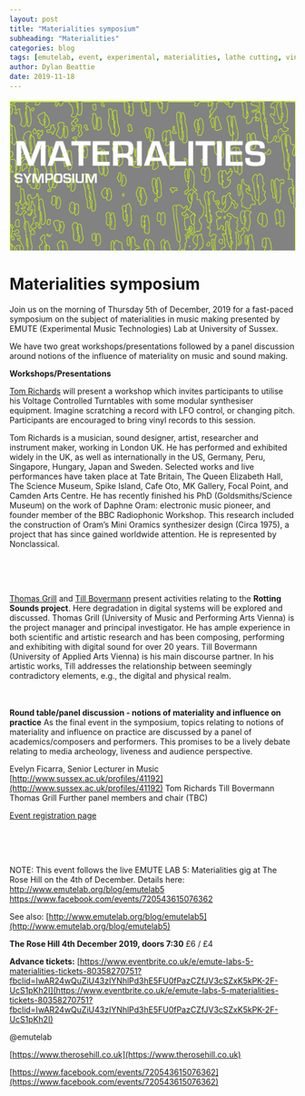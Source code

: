 ```yaml
---
layout: post
title: "Materialities symposium"
subheading: "Materialities"
categories: blog
tags: [emutelab, event, experimental, materialities, lathe cutting, vinyl]
author: Dylan Beattie
date: 2019-11-18
---
```



![emutemat](/img/emutemat.jpg)



<h1>Materialities symposium</h1>


Join us on the morning of Thursday 5th of December, 2019 for a fast-paced symposium on the subject of materialities in music making presented by EMUTE (Experimental Music Technologies) Lab at University of Sussex.


We have two great workshops/presentations followed by a panel discussion around notions of the influence of materiality on music and sound making.


<b>Workshops/Presentations</b>

[Tom Richards](https://trsound.bandcamp.com/) will present a workshop which invites participants to utilise his Voltage Controlled Turntables with some modular synthesiser equipment. Imagine scratching a record with LFO control, or changing pitch. 
Participants are encouraged to bring vinyl records to this session. 


Tom Richards is a musician, sound designer, artist, researcher and instrument maker, working in London UK. He has performed and exhibited widely in the UK, as well as internationally in the US, Germany, Peru, Singapore, Hungary, Japan and Sweden. Selected works and live performances have taken place at Tate Britain, The Queen Elizabeth Hall, The Science Museum, Spike Island, Cafe Oto, MK Gallery, Focal Point, and Camden Arts Centre. He has recently finished his PhD (Goldsmiths/Science Museum) on the work of Daphne Oram: electronic music pioneer, and founder member of the BBC Radiophonic Workshop. This research included the construction of Oram’s Mini Oramics synthesizer design (Circa 1975), a project that has since gained worldwide attention. He is represented by Nonclassical.

<br>
<br>
<br>


[Thomas Grill](http://grrrr.org/) and [Till Bovermann](http://tai-studio.org/) present activities relating to the <b>Rotting Sounds project</b>. Here degradation in digital systems will be explored and discussed. 
Thomas Grill (University of Music and Performing Arts Vienna) is the project manager and principal investigator. He has ample experience in both scientific and artistic research and has been composing, performing and exhibiting with digital sound for over 20 years.
Till Bovermann (University of Applied Arts Vienna) is his main discourse partner. In his artistic works, Till addresses the relationship between seemingly contradictory elements, e.g., the digital and physical realm.
<br>
<br>
<br>

<b>Round table/panel discussion - notions of materiality and influence on practice</b>
As the final event in the symposium, topics relating to notions of materiality and influence on practice are discussed by a panel of academics/composers and performers. This promises to be a lively debate relating to media archeology, liveness and audience perspective.

Evelyn Ficarra, Senior Lecturer in Music  [http://www.sussex.ac.uk/profiles/41192](http://www.sussex.ac.uk/profiles/41192)
Tom Richards
Till Bovermann
Thomas Grill
Further panel members and chair (TBC)


[Event registration page](https://www.eventbrite.co.uk/e/materialities-emute-lab-music-symposium-tickets-82606421029)

<br>
<br>
<br>

NOTE:
This event follows the live EMUTE LAB 5: Materialities gig at The Rose Hill on the 4th of December. Details here: 
http://www.emutelab.org/blog/emutelab5
https://www.facebook.com/events/720543615076362



See also:
[http://www.emutelab.org/blog/emutelab5](http://www.emutelab.org/blog/emutelab5)

<b>The Rose Hill 4th December 2019, doors 7:30</b>
£6 / £4

<b>Advance tickets:</b> [https://www.eventbrite.co.uk/e/emute-labs-5-materialities-tickets-80358270751?fbclid=IwAR24wQuZiU43zIYNhlPd3hE5FU0fPazCZfJV3cSZxK5kPK-2F-UcS1pKh2I](https://www.eventbrite.co.uk/e/emute-labs-5-materialities-tickets-80358270751?fbclid=IwAR24wQuZiU43zIYNhlPd3hE5FU0fPazCZfJV3cSZxK5kPK-2F-UcS1pKh2I)

@emutelab



[https://www.therosehill.co.uk](https://www.therosehill.co.uk)

[https://www.facebook.com/events/720543615076362](https://www.facebook.com/events/720543615076362)